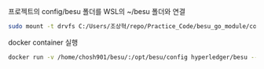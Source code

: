 

프로젝트의 config/besu 폴더를 WSL의 ~/besu 폴더와 연결

```sh
sudo mount -t drvfs C:/Users/조상혁/repo/Practice_Code/besu_go_module/config/besu ~/besu
```

docker container 실행
```sh
docker run -v /home/chosh901/besu/:/opt/besu/config hyperledger/besu --config-file=/opt/besu/config/config.toml
```